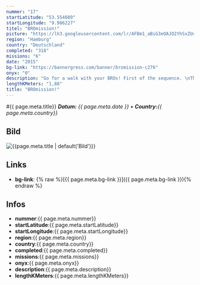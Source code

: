 ```yaml
---
nummer: "17"
startLatitude: "53.554089"
startLongitude: "9.986227"
titel: "BROmission!"
picture: "https://lh3.googleusercontent.com/lr/AFBm1_aBiG3eOAJO2YhSxZUoN1bR2J-Scc_LMKzlSCsUqwkafqnpx-wMuvKSwvAKHUITsy6OpA_JBwBq9U59W3QaeMHYFYIgq_yZK-xasORNBVL_a786oQLsH1yei2Q9IeTHmAc-9DVURMDczaO7Okx_7K-BMlqn730XsfOGcIVV517x212E_2PGbXMev9FbyS-31MZGHnbP3BuCAv3CrsoH4fGaG6sJI5Wrpd0Z0AjhQsiMyKEzeZaa_BUQRRTofx7oUI73oGDbkyRu_hy5YdpWRRzAh27yt0mNUz4Eq6gvSjL12Dwf2TtJSfspqFCAzgmPmhqdeyS76RW5L7hZrJ2wFoou6wI304Oh1pcelO6Z67eDdR2HQECpVoG93Ng6x_otMjhpxqnZ2yQCFJHtnKLnDpHIvhL1r_6ZRlzc9s6RtE3EFaqNmgdnJt7sBPu3D6p4dIkoJJNiC30rcVYcGI0O_8xxn2qZdQjySaVDgkqoSI3P65XlLC2eVgVMRxs62QsBxYJcvJIj_rb8byb1n__qtZZIw4tclFEU_iwmfVwU2kOn4TrjbPdK08RkgtjMMCM7AIqXmAewodAEtpilatLLN7yhvIKoSbntqTOd162ImSYdyNmS7waIRfxwjZ2WgUNZwjHYeCPeZxEI0xCKzQKPlQadPkooFD5fj3Wsjx5roei_KimkeNbANHn_hd_yzYFgXFXB_ou1Gw"
region: "Hamburg"
country: "Deutschland"
completed: "318"
missions: "6"
date: "2015"
bg-link: "https://bannergress.com/banner/bromission-c276"
onyx: "0"
description: "Go for a walk with your BROs! First of the sequence. \nThis is starting at Google! Get a selfie -sorry, a brolfie- there."
lengthKMeters: "1,88"
title: "BROmission!"
---
```


#{{ page.meta.title}}
_**Datum:** {{ page.meta.date }} • **Country:**{{ page.meta.country}}_

## Bild
![{{page.meta.title | default('Bild')}}]({{page.meta.picture}})

## Links
- **bg-link**: {% raw %}[{{ page.meta.bg-link }}]({{ page.meta.bg-link }}){% endraw %}

## Infos
- **nummer**:{{ page.meta.nummer}}
- **startLatitude**:{{ page.meta.startLatitude}}
- **startLongitude**:{{ page.meta.startLongitude}}
- **region**:{{ page.meta.region}}
- **country**:{{ page.meta.country}}
- **completed**:{{ page.meta.completed}}
- **missions**:{{ page.meta.missions}}
- **onyx**:{{ page.meta.onyx}}
- **description**:{{ page.meta.description}}
- **lengthKMeters**:{{ page.meta.lengthKMeters}}

